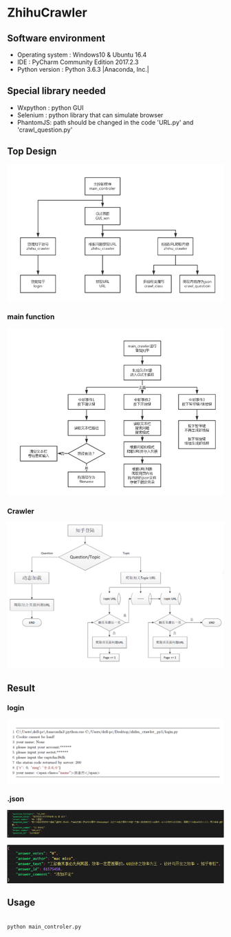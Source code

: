 # ZhihuCrawler

## Software environment

* Operating system : Windows10 & Ubuntu 16.4
* IDE : PyCharm Community Edition 2017.2.3
* Python version : Python 3.6.3 |Anaconda, Inc.|

## Special library needed

* Wxpython : python GUI
* Selenium : python library that can simulate browser
* PhantomJS: path should be changed in the code 'URL.py' and 'crawl_question.py'

## Top Design

![](./presentation/Pictures/模块关系.png)

### main function

![](./presentation/Pictures/主程序流程图.png)

### Crawler

![](./presentation/Pictures/爬虫运行框图.png)

## Result

### login

![](./presentation/Pictures/login.PNG)

### .json

![](./presentation/Pictures/question.png)

![](./presentation/Pictures/answer.png)

## Usage

````python

python main_controler.py

````

